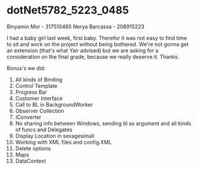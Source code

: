				
# dotNet5782_5223_0485
Binyamin Mor - 317510485
Nerya Barcassa - 208915223

I had a baby girl last week, first baby. Therefor it was not easy to find time to sit and work
on the project without being bothered. We're not gonna get an extension (that's what Yair advised) but we are 
asking for a consideration on the final grade, because we really deserve it. Thanks.

Bonus's we did:
1) All kinds of Binding
2) Control Template
3) Progress Bar
4) Customer Interface
5) Call to BL in BackgroundWorker
6) Observer Collection
7) IConverter
8) No sharing info between Windows, sending bl as argument and all kinds of funcs and Delegates
9) Display Location in sexagesimali
10) Working with XML files and config.XML
11) Delete options
12) Maps
13) DataContext
